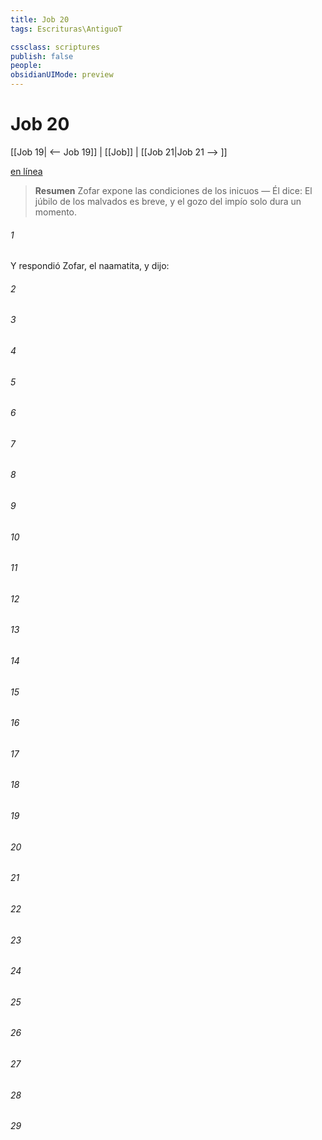 ```yaml
---
title: Job 20
tags: Escrituras\AntiguoT

cssclass: scriptures
publish: false
people:
obsidianUIMode: preview
---
```


# Job 20
[[Job 19| <-- Job 19]] | [[Job]] | [[Job 21|Job 21 --> ]]

[en línea](https://churchofjesuschrist.org/study/scriptures/ot/job/20?lang=spa)

> __Resumen__
Zofar expone las condiciones de los inicuos — Él dice: El júbilo de los malvados es breve, y el gozo del impío solo dura un momento.

###### 1 
Y respondió Zofar, el naamatita, y dijo:

###### 2 


###### 3 


###### 4 


###### 5 


###### 6 


###### 7 


###### 8 


###### 9 


###### 10 


###### 11 


###### 12 


###### 13 


###### 14 


###### 15 


###### 16 


###### 17 


###### 18 


###### 19 


###### 20 


###### 21 


###### 22 


###### 23 


###### 24 


###### 25 


###### 26 


###### 27 


###### 28 


###### 29 


